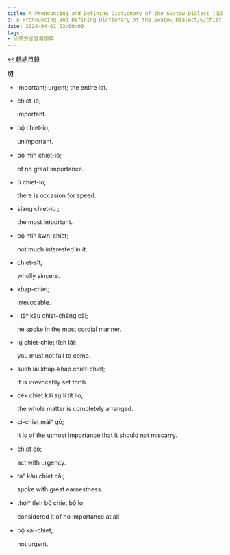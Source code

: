 ```yaml
---
title: A Pronouncing and Defining Dictionary of the Swatow Dialect (汕頭方言音義字典) / chiet
p: A_Pronouncing_and_Defining_Dictionary_of_the_Swatow_Dialect/w/chiet
date: 2024-04-01 23:00:00
tags: 
- 汕頭方言音義字典
---
```


[↩️ 轉總目錄](/A_Pronouncing_and_Defining_Dictionary_of_the_Swatow_Dialect)


**切**
- Important; urgent; the entire lot.

- chiet-ìo;

  important.

- bô̤ chiet-ìo;

  unimportant.

- bô̤ mih chiet-ìo;

  of no great importance.

- ŭ chiet-ìo;

  there is occasion for speed.

- sĭang chiet-ìo ;

  the most important.

- bô̤ mih kwn-chiet;

  not much interested in it.

- chiet-sît;

  wholly sincere.

- khap-chiet;

  irrevocable.

- i tàⁿ kàu chiet-chêng căi;

  he spoke in the most cordial manner.

- lṳ́ chiet-chiet tîeh lâi;

  you must not fail to come.

- sueh lâi khap-khap chiet-chiet;

  it is irrevocably set forth.

- cêk chiet kâi sṳ̄ lí tît lío;

  the whole matter is completely arranged.

- cì-chiet màiⁿ gō;

  it is of the utmost importance that it should not miscarry.

- chiet cò̤;

  act with urgency.

- tàⁿ kàu chiet căi;

  spoke with great earnestness.

- thó̤iⁿ tîeh bô̤ chiet bô̤ ìo;

  considered it of no importance at all.

- bô̤ kài-chiet;

  not urgent.